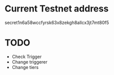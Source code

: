 # Current Testnet address
secret1n6a58wccfyrsk63x8zekgh8allcx3jt7mt80f5
# TODO
* Check Trigger
* Change triggerer
* Change tiers


